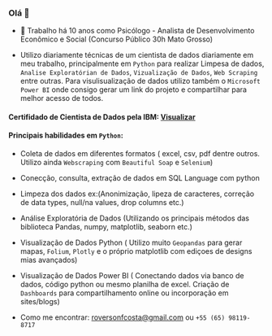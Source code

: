 ### Olá 👋

- 🔭 Trabalho há 10 anos como Psicólogo -  Analista de Desenvolvimento Econômico e Social (Concurso Público 30h Mato Grosso)

-  Utilizo diariamente técnicas de um cientista de dados diariamente em meu trabalho, principalmente em `Python` para realizar Limpesa de dados, 
    `Analise Exploratórian de Dados`, `Vizualização de Dados`, `Web Scraping` entre outras. 
    Para visulisualização de dados utilizo também o `Microsoft Power BI` onde consigo gerar um link do projeto e compartilhar para melhor acesso de todos.
    
#### Certifidado de Cientista de Dados pela IBM: [Visualizar](https://github.com/rovcosta/IBM_DS_Certification_Final/blob/main/Certificados%20IBM%20DS/IBM%20Data%20Science%20Certificate.pdf)


#### Principais habilidades em `Python`:
- Coleta de dados em diferentes formatos ( excel, csv, pdf dentre outros. Utilizo ainda `Webscraping` com `Beautiful Soap` e `Selenium`)
- Conecção, consulta, extração de dados em SQL Language com python
- Limpeza dos dados ex:(Anonimização, lipeza de caracteres, correção de data types, null/na values, drop columns etc.)
- Análise Exploratória de Dados (Utilizando os principais métodos das biblioteca Pandas, numpy, matplotlib, seaborn etc.)
- Visualização de Dados Python ( Utilizo muito `Geopandas` para gerar mapas, `Folium`, `Plotly` e o próprio matplotlib com ediçoes de designs mias avançados)
- Visualização de Dados Power BI ( Conectando dados via banco de dados, código python ou mesmo planilha de excel. Criação de `Dashboards` para compartilhamento online ou incorporação em sites/blogs)

- Como me encontrar: roversonfcosta@gmail.com ou `+55 (65) 98119-8717`
<!--  
- 👯 I’m looking to collaborate on ...
- 🤔 I’m looking for help with ...
- 💬 Ask me about ...
- 📫 How to reach me: ...
- 😄 Pronouns: ...
- ⚡ Fun fact: ...
-->

